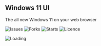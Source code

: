 ## Windows 11 UI

The all new Windows 11 on your web browser

 ![Issues](https://img.shields.io/github/issues/Kushhhh-sh/Win-11) ![Forks](https://img.shields.io/github/forks/Kushhhh-sh/Win-11) ![Starts](https://img.shields.io/github/stars/Kushhhh-sh/Win-11) ![Licence](https://img.shields.io/github/license/Kushhhh-sh/Win-11)

![Loading](https://user-images.githubusercontent.com/83411262/125159383-b0a5d700-e194-11eb-942a-d305a6586026.gif)



